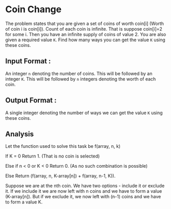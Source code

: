 # Coin Change

The problem states that you are given a set of coins of worth coin[i] (Worth of coin i is coin[i]). Count of each coin is infinite. That is suppose coin[i]=2 for some i. Then you have an infinite supply of coins of value 2. You are also given a required value `K`. Find how many ways you can get the value `K` using these coins.


## Input Format :

An integer `n` denoting the number of coins.
This will be followed by an integer `K`.
This will be followed by `n` integers denoting the worth of each coin.

## Output Format :

A single integer denoting the number of ways we can get the value `K` using these coins.


## Analysis

Let the function used to solve this task be f(array, n, k)

If K = 0
        Return 1. (That is no coin is selected)

Else if n < 0 or K < 0
        Return 0. (As no such combination is possible)

Else
        Return (f(array, n, K-array[n]) + f(array, n-1, K)).

Suppose we are at the nth coin. We have two options - include it or exclude it. If we include it we are now left with n coins and we have to form a value (K-array[n]). But if we exclude it, we now left with (n-1) coins and we have to form a value K.

